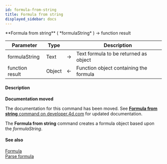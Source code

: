 ```yaml
---
id: formula-from-string
title: Formula from string
displayed_sidebar: docs
---
```


<!--REF #_command_.Formula from string.Syntax-->**Formula from string** ( *formulaString* ) -> function result<!-- END REF-->
<!--REF #_command_.Formula from string.Params-->
| Parameter | Type |  | Description |
| --- | --- | --- | --- |
| formulaString | Text | -> | Text formula to be returned as object |
| function result | Object | <- | Function object containing the formula |

<!-- END REF-->

#### Description 



**Documentation moved**

The documentation for this command has been moved. See [**Formula from string** command on developer.4d.com](https://developer.4d.com/docs/API/FunctionClass#formula-from-string) for updated documentation.

The **Formula from string** command creates a formula object based upon the *formulaString*. 

#### See also 
[Formula](formula.md)  
[Parse formula](parse-formula.md)  